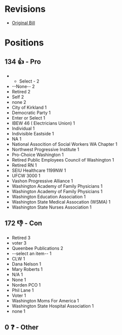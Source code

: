 # Revisions
* [Original Bill](1/)

# Positions
## 134 👍 - Pro
* - Select - 2
* --None-- 2
* Retired 2
* Self 2
* none 2
* City of Kirkland 1
* Democratic Party 1
* Enter or Select 1
* IBEW 46 ( Electricians Union) 1
* Individual 1
* Indivisible Eastside 1
* NA 1
* National Assocition of Social Workers WA Chapter 1
* Northwest Progressive Institute 1
* Pro-Choice Washington 1
* Retired Public Employees Council of Washington 1
* Retired RN 1
* SEIU Healthcare 1199NW 1
* UFCW 3000 1
* Vashon Progressive Alliance 1
* Washington Academy of Family Physicians 1
* Washington Academy of Family Physicians  1
* Washington Education Association 1
* Washington State Medical Assocation (WSMA) 1
* Washington State Nurses Association 1

## 172 👎 - Con
* Retired 3
* voter 3
* Queenbee Publications 2
* --select an item-- 1
* CLW 1
* Dana Nelson 1
* Mary Roberts 1
* N/A 1
* None 1
* Norden PCO 1
* Phil Lane 1
* Voter 1
* Washington Moms For America 1
* Washington State Hospital Association 1
* none 1

## 0 ❓ - Other
